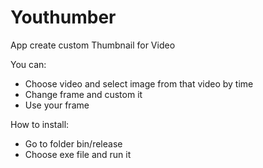 # Youthumber
App create custom Thumbnail for Video

You can:
- Choose video and select image from that video by time
- Change frame and custom it
- Use your frame

How to install:
- Go to folder bin/release
- Choose exe file and run it
